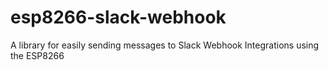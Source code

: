 # esp8266-slack-webhook
A library for easily sending messages to Slack Webhook Integrations using the ESP8266
